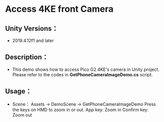 # Access 4KE front Camera

## Unity Versions：
- 2019.4.12f1 and later

## Description：

- This demo shows how to access Pico G2 4KE's camera in Unity project. Please refer to the codes in **GetPhoneCameraImageDemo.cs** script.

## Usage：
- Scene： Assets -> DemoScene -> GetPhoneCameraImageDemo
Press the keys on HMD to zoom in or out.
App key: Zoom in
Confirm key: Zoom out
